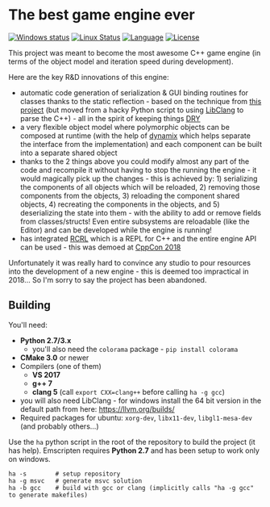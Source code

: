 # The best game engine ever

[![Windows status](https://ci.appveyor.com/api/projects/status/h2wfkb1y546x5tsw/branch/master?svg=true)](https://ci.appveyor.com/project/onqtam/game/branch/master)
[![Linux Status](https://travis-ci.org/onqtam/game.svg?branch=master)](https://travis-ci.org/onqtam/game)
[![Language](https://img.shields.io/badge/language-C++-blue.svg)](https://isocpp.org/)
[![License](http://img.shields.io/badge/license-MIT-blue.svg)](http://opensource.org/licenses/MIT)

This project was meant to become the most awesome C++ game engine (in terms of the object model and iteration speed during development).

Here are the key R&D innovations of this engine:
- automatic code generation of serialization & GUI binding routines for classes thanks to the static reflection - based on the technique from [this project](https://github.com/onqtam/cmake-reflection-template) (but moved from a hacky Python script to using [LibClang](https://clang.llvm.org/docs/Tooling.html#libclang) to parse the C++) - all in the spirit of keeping things [DRY](https://en.wikipedia.org/wiki/Don%27t_repeat_yourself)
- a very flexible object model where polymorphic objects can be composed at runtime (with the help of [dynamix](https://github.com/iboB/dynamix) which helps separate the interface from the implementation) and each component can be built into a separate shared object
- thanks to the 2 things above you could modify almost any part of the code and recompile it without having to stop the running the engine - it would magically pick up the changes - this is achieved by: 1) serializing the components of all objects which will be reloaded, 2) removing those components from the objects, 3) reloading the component shared objects, 4) recreating the components in the objects, and 5) deserializing the state into them - with the ability to add or remove fields from classes/structs! Even entire subsystems are reloadable (like the Editor) and can be developed while the engine is running!
- has integrated [RCRL](https://github.com/onqtam/rcrl) which is a REPL for C++ and the entire engine API can be used - this was demoed at [CppCon 2018](https://youtu.be/UEuA0yuw_O0?t=1122)

Unfortunately it was really hard to convince any studio to pour resources into the development of a new engine - this is deemed too impractical in 2018... So I'm sorry to say the project has been abandoned.

## Building

You'll need:

- **Python 2.7/3.x**
    - you'll also need the ```colorama``` package - ```pip install colorama```
- **CMake 3.0** or newer
- Compilers (one of them)
    - **VS 2017**
    - **g++ 7**
    - **clang 5** (call ```export CXX=clang++``` before calling ```ha -g gcc```)
- you will also need LibClang - for windows install the 64 bit version in the default path from here: https://llvm.org/builds/
- Required packages for ubuntu: ```xorg-dev```, ```libx11-dev```, ```libgl1-mesa-dev``` (and probably others...)

Use the ```ha``` python script in the root of the repository to build the project (it has help). Emscripten requires **Python 2.7** and has been setup to work only on windows.

```
ha -s        # setup repository
ha -g msvc   # generate msvc solution
ha -b gcc    # build with gcc or clang (implicitly calls "ha -g gcc" to generate makefiles)
```
